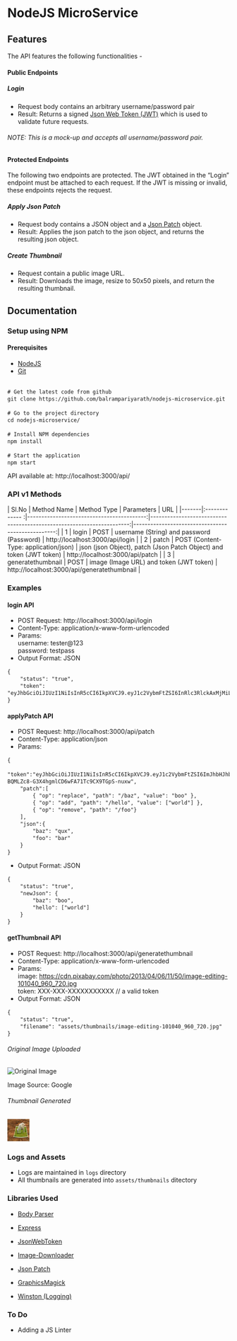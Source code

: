 # NodeJS MicroService

## Features

The API features the following functionalities -

#### Public Endpoints

##### Login
* Request body contains an arbitrary username/password pair
* Result: Returns a signed [Json Web Token (JWT)](https://jwt.io/) which is used to validate future requests.

###### NOTE: This is a mock-up  and accepts all username/password pair.

#### Protected Endpoints

The following two endpoints are protected. The JWT obtained in the “Login” endpoint must be attached to each request. If the JWT is missing or invalid, these endpoints rejects the request.

##### Apply Json Patch
* Request body contains a JSON object and a [Json Patch](http://jsonpatch.com/) object.
* Result: Applies the json patch to the json object, and returns the resulting json object.

##### Create Thumbnail
* Request contain a public image URL.
* Result: Downloads the image, resize to 50x50 pixels, and return the resulting thumbnail.


## Documentation

### Setup using NPM

#### Prerequisites

* [NodeJS](https://nodejs.org/en/)
* [Git](https://git-scm.com/)

```

# Get the latest code from github
git clone https://github.com/balrampariyarath/nodejs-microservice.git

# Go to the project directory
cd nodejs-microservice/

# Install NPM dependencies
npm install

# Start the application
npm start

```

API available at: http://localhost:3000/api/




### API v1 Methods

| Sl.No | Method Name        | Method Type                               | Parameters                                                            | URL                                               | 
|-------|:-------------      :|------------------------------------------:|----------------------------------------------------------------------:|--------------------------------------------------:|
| 1     | login              | POST                                      | username (String) and password (Password)                             | http://localhost:3000/api/login                |
| 2    | patch              | POST (Content-Type: application/json)     | json (json Object), patch (Json Patch Object) and token (JWT token)   | http://localhost:3000/api/patch           |
| 3     | generatethumbnail  | POST                                      | image (Image URL) and token (JWT token)                               | http://localhost:3000/api/generatethumbnail    |


### Examples

#### login API

* POST Request: http://localhost:3000/api/login
* Content-Type: application/x-www-form-urlencoded
* Params: <br/>
    username: tester@123 <br/>
    password: testpass
* Output Format: JSON
```
{
	"status": "true",
	"token": "eyJhbGciOiJIUzI1NiIsInR5cCI6IkpXVCJ9.eyJ1c2VybmFtZSI6InRlc3RlckAxMjMiLCJwYXNzd29yZCI6InRlc3RwYXNzIiwiaWF0IjoxNTA2MDE5MjUyfQ.HSMPTV_da14hFqsjMP2aLATmseV76wc0x9YrKEP7_KE"
}
```


#### applyPatch API

* POST Request: http://localhost:3000/api/patch
* Content-Type: application/json
* Params:
```
{
	"token":"eyJhbGciOiJIUzI1NiIsInR5cCI6IkpXVCJ9.eyJ1c2VybmFtZSI6ImJhbHJhbSIsInBhc3N3b3JkIjoicGFzc3dvcmQiLCJpYXQiOjE1MDU5ODY3Njd9.rSG-BQMLZc8-G3X4hgmlCD6wFA71Tc9CX9TGpS-nuxw",
	"patch":[
		{ "op": "replace", "path": "/baz", "value": "boo" },
		{ "op": "add", "path": "/hello", "value": ["world"] },
		{ "op": "remove", "path": "/foo"}
	],
	"json":{
		"baz": "qux",
		"foo": "bar"
	}
}
```
* Output Format: JSON
```
{
	"status": "true",
	"newJson": {
		"baz": "boo",
		"hello": ["world"]
	}
}
```

#### getThumbnail API

* POST Request: http://localhost:3000/api/generatethumbnail
* Content-Type: application/x-www-form-urlencoded
* Params: <br/>
    image: https://cdn.pixabay.com/photo/2013/04/06/11/50/image-editing-101040_960_720.jpg <br/>
    token: XXX-XXX-XXXXXXXXXXX // a valid token
* Output Format: JSON
```
{
	"status": "true",
	"filename": "assets/thumbnails/image-editing-101040_960_720.jpg"
}
```
###### Original Image Uploaded
![Original Image](https://cdn.pixabay.com/photo/2013/04/06/11/50/image-editing-101040_960_720.jpg "Original Image")

Image Source: Google

###### Thumbnail Generated
![Thumbnail](https://raw.githubusercontent.com/balrampariyarath/nodejs-microservice/master/assets/thumbnails/test_thumb_generated.jpg?token=AIukollWXnSCshf-hrdhHjlixo6H0jJBks5ZzUAwwA%3D%3D "Thumbnail Generated")

### Logs and Assets

* Logs are maintained in `logs` directory
* All thumbnails are generated into `assets/thumbnails` ditectory

### Libraries Used

* [Body Parser](https://www.npmjs.com/package/body-parser)
* [Express](https://www.npmjs.com/package/express)
* [JsonWebToken](https://www.npmjs.com/package/jsonwebtoken)
* [Image-Downloader](https://www.npmjs.com/package/image-downloader)
* [Json Patch](https://www.npmjs.com/package/json-patch)
* [GraphicsMagick](https://www.npmjs.com/package/gm)

* [Winston (Logging)](https://www.npmjs.com/package/winston)

### To Do

* Adding a JS Linter